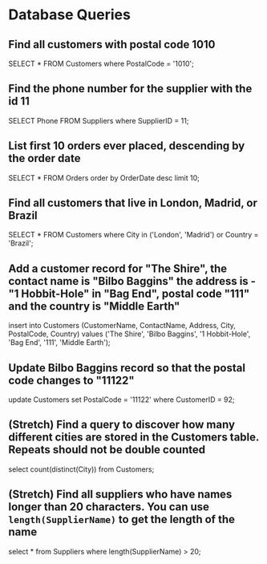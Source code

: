 # Database Queries

## Find all customers with postal code 1010
SELECT * FROM Customers where PostalCode = '1010';

## Find the phone number for the supplier with the id 11
SELECT Phone FROM Suppliers where SupplierID = 11;

## List first 10 orders ever placed, descending by the order date
SELECT * FROM Orders order by OrderDate desc limit 10;

## Find all customers that live in London, Madrid, or Brazil
SELECT * FROM Customers where City in ('London', 'Madrid') or Country = 'Brazil';

## Add a customer record for "The Shire", the contact name is "Bilbo Baggins" the address is -"1 Hobbit-Hole" in "Bag End", postal code "111" and the country is "Middle Earth"
insert into Customers (CustomerName, ContactName, Address, City, PostalCode, Country) values ('The Shire', 'Bilbo Baggins', '1 Hobbit-Hole', 'Bag End', '111', 'Middle Earth');

## Update Bilbo Baggins record so that the postal code changes to "11122"
update Customers set PostalCode = '11122' where CustomerID = 92;

## (Stretch) Find a query to discover how many different cities are stored in the Customers table. Repeats should not be double counted
select count(distinct(City)) from Customers;

## (Stretch) Find all suppliers who have names longer than 20 characters. You can use `length(SupplierName)` to get the length of the name
select * from Suppliers where length(SupplierName) > 20;

